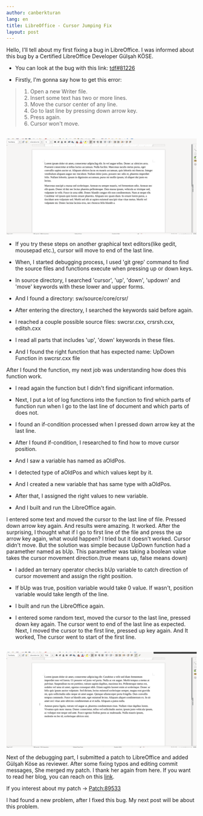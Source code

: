 ```yaml
---
author: canberkturan
lang: en
title: LibreOffice - Cursor Jumping Fix
layout: post
---
```


Hello, I'll tell about my first fixing a bug in LibreOffice. I was informed about this bug by a Certified LibreOffice Developer Gülşah KÖSE.


- You can look at the bug with this link: <a href="https://bugs.documentfoundation.org/show_bug.cgi?id=81226">tdf#81226</a>

- Firstly, I'm gonna say how to get this error:

> 1. Open a new Writer file.
> 2. Insert some text has two or more lines.
> 3. Move the cursor center of any line.
> 4. Go to last line by pressing down arrow key.
> 5. Press again.
> 6. Cursor won't move.

<br/>
<img src="/assets/cursor_bug.gif" style="width: auto; height: auto"/>
<br/>


- If you try these steps on another graphical text editors(like gedit, mousepad etc.), cursor will move to end of the last line.

- When, I started debugging process, I used 'git grep' command to find the source files and functions execute when pressing up or down keys.

- In source directory, I searched 'cursor', 'up', 'down', 'updown' and 'move' keywords with these lower and upper forms.

- And I found a directory: sw/source/core/crsr/

- After entering the directory, I searched the keywords said before again.

- I reached a couple possible source files: swcrsr.cxx, crsrsh.cxx, editsh.cxx

- I read all parts that includes 'up', 'down' keywords in these files.

- And I found the right function that has expected name: UpDown Function in swcrsr.cxx file

After I found the function, my next job was understanding how does this function work.


- I read again the function but I didn't find significant information.

- Next, I put a lot of log functions into the function to find which parts of function run when I go to the last line of document and which parts of does not.

- I found an if-condition processed when I pressed down arrow key at the last line.

- After I found if-condition, I researched to find how to move cursor position. 

- And I saw a variable has named as aOldPos.

- I detected type of aOldPos and which values kept by it.

- And I created a new variable that has same type with aOldPos. 

- After that, I assigned the right values to new variable.

- And I built and run the LibreOffice again.

I entered some text and moved the cursor to the last line of file. Pressed down arrow key again. And results were amazing. It worked. After the surprising, I thought what if I go to first line of the file and press the up arrow key again, what would happen? I tried but it doesn't worked. Cursor didn't move. But the solution was simple because UpDown function had a paramether named as bUp. This paramether was taking a boolean value takes the cursor movement direction.(true means up, false means down)


- I added an ternary operator checks bUp variable to catch direction of cursor movement and assign the right position.

- If bUp was true, position variable would take 0 value. If wasn't, position variable would take length of the line.

- I built and run the LibreOffice again.

- I entered some random text, moved the cursor to the last line, pressed down key again. The cursor went to end of the last line as expected. Next, I moved the cursor to the first line, pressed up key again. And It worked, The cursor went to start of the first line.

<br/>
<img src="/assets/cursor_fix.gif" style="width: 100; height: auto"/>
<br/>

Next of the debugging part, I submitted a patch to LibreOffice and added Gülşah Köse as reviewer. After some fixing typos and editing commit messages, She merged my patch. I thank her again from here. If you want to read her blog, you can reach on this [link][gulsahkose].

If you interest about my patch -> [Patch:89533][patch]

I had found a new problem, after I fixed this bug. My next post will be about this problem.


[patch]: https://gerrit.libreoffice.org/c/core/+/89533
[gulsahkose]: http://www.gulsahkose.com
